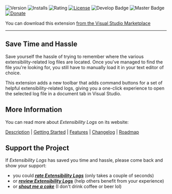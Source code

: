 ![Version][version-badge-url]
![Installs][installs-badge-url]
![Rating][rating-badge-url]
[![License][license-badge]][license-url]
![Develop Badge][develop-badge-url]
![Master Badge][master-badge-url]
[![Donate][paypal-badge]](https://www.paypal.me/yannduran/5)

[version-badge-url]: http://vsmarketplacebadge.apphb.com/version-short/YannDuran.ExtensibilityLogs.svg?label=version&colorB=7E57C2&style=flat-square
[installs-badge-url]: http://vsmarketplacebadge.apphb.com/installs-short/YannDuran.ExtensibilityLogs.svg?colorB=7E57C2&style=flat-square
[rating-badge-url]: http://vsmarketplacebadge.apphb.com/rating-short/YannDuran.ExtensibilityLogs.svg?colorB=7E57C2&style=flat-square
[license-badge]: https://img.shields.io/badge/license-MIT-7E57C2.svg?style=flat-square
[license-url]: https://github.com/luminous-software/extensibility-logs/blob/master/LICENSE
[develop-badge-url]: https://img.shields.io/azure-devops/build/lumiinus/107031f3-6e5a-4979-8e4a-a370199c9f9e/21.svg?label=Develop&style=flat-square
[master-badge-url]: https://img.shields.io/azure-devops/build/lumiinus/107031f3-6e5a-4979-8e4a-a370199c9f9e/22.svg?label=Master&style=flat-square
[paypal-badge]: https://img.shields.io/badge/donate-paypal-green.svg?style=flat-square
[paypal-url]: https://www.paypal.me/yannduran/10

You can download this extension [from the Visual Studio Marketplace][marketplace-url]

[marketplace-url]: https://marketplace.visualstudio.com/items?itemName=YannDuran.ExtensibilityLogs

---

## Save Time and Hassle


Save yourself the hassle of trying to remember where the various extensibility-related log files are located. Once you've managed to find the file you're looking for, you still have to manually load it in your text editor of choice.

This extension adds a new toolbar that adds command buttons for a set of helpful extensibility-related logs, giving you a one-click experience to open the selected log file in a document tab in Visual Studio.

## More Information


You can read more about _Extensibility Logs_ on its website:

[Description][website-url] | [Getting Started][getting-started-url] | [Features][features-url] | [Changelog][changelog-url] | [Roadmap][roadmap-url]

[website-url]: https://luminous-software.solutions/extensibility-logs
[getting-started-url]: https://luminous-software.solutions/extensibility-logs/getting-started
[features-url]: https://luminous-software.solutions/extensibility-logs/features
[changelog-url]: https://luminous-software.solutions/extensibility-logs/changelog
[roadmap-url]: https://luminous-software.solutions/extensibility-logs/roadmap

## Support the Project

If *Extensibility Logs* has saved you time and hassle, please come back and show your support:

- you could [***rate *Extensibility Logs****][rate-or-review-url] (only takes a couple of seconds)
- or [***review *Extensibility Logs****][rate-or-review-url] (help others benefit from your experience)
- or [***shout me a coke***](https://www.paypal.me/yannduran/5) (I don't drink coffee or beer lol)

[rate-or-review-url]: https://marketplace.visualstudio.com/items?itemName=YannDuran.ExtensibilityLogs#review-details
[qna-url]: https://marketplace.visualstudio.com/items?itemName=YannDuran.ExtensibilityLogs#qna
[suggestions-url]: https://marketplace.visualstudio.com/items?itemName=YannDuran.ExtensibilityLogs#qna

[icon-url]: /assets/images/favicon.ico

[contributing-url]: https://github.com/luminous-software/extensibility-logs/blob/master/.github/CONTRIBUTING.md
[extensibility-tools-url]: https://visualstudiogallery.msdn.microsoft.com/ab39a092-1343-46e2-b0f1-6a3f91155aa6
